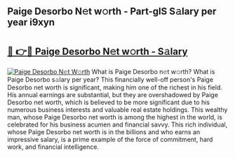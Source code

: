 ## Paige Desorbo N𝚎t w𝚘rth - Part-glS S𝚊lary per year i9xyn

# <h2><a href="http://gc4eg0p.nevu.top/?p=Paige+Desorbo">🔗 👉🔴 Paige Desorbo N𝚎t w𝚘rth - S𝚊lary</a></h2>

[![Paige Desorbo N𝚎t W𝚘rth](https://i.imgur.com/Oavwk0R.jpeg)](http://gc4eg0p.nevu.top/?p=Paige+Desorbo)
What is Paige Desorbo n𝚎t w𝚘rth? What is Paige Desorbo s𝚊lary per year?
This financially well-off person's Paige Desorbo net worth is significant, making him one of the richest in his field. His annual earnings are substantial, but they are overshadowed by Paige Desorbo net worth, which is believed to be more significant due to his numerous business interests and valuable real estate holdings. This wealthy man, whose Paige Desorbo net worth is among the highest in the world, is celebrated for his business acumen and financial savvy. This rich individual, whose Paige Desorbo net worth is in the billions and who earns an impressive salary, is a prime example of the force of commitment, hard work, and financial intelligence.
